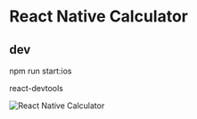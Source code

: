 # React Native Calculator

## dev
npm run start:ios

react-devtools

![React Native Calculator](https://github.com/glueckler/calculator/blob/master/rn-pic.png "React Native Calculator")